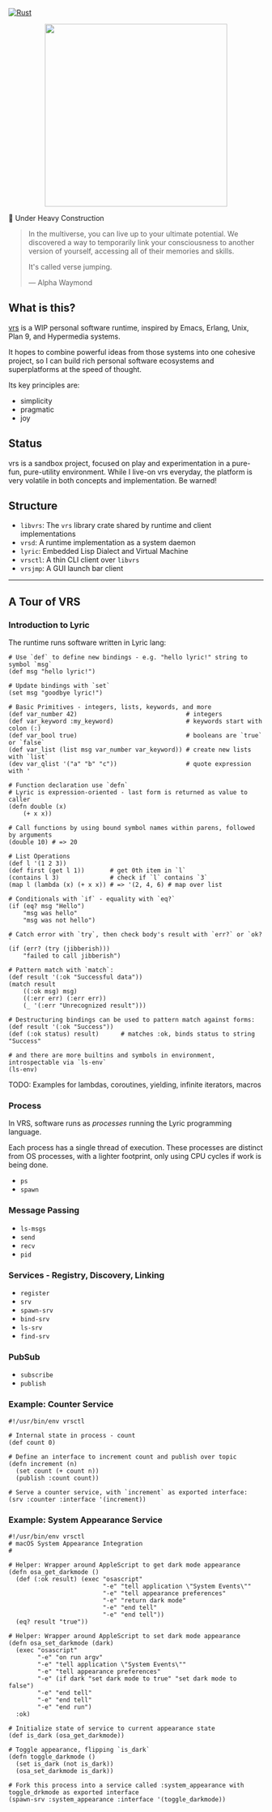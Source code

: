 [![Rust](https://github.com/leoshimo/vrs/actions/workflows/rust.yml/badge.svg?branch=main)](https://github.com/leoshimo/vrs/actions/workflows/rust.yml)

<p align="center">
    <img width="360" src="https://raw.github.com/leoshimo/vrs/main/assets/vrs.png">
</p>

🚧 Under Heavy Construction

> In the multiverse, you can live up to your ultimate potential. We discovered a
> way to temporarily link your consciousness to another version of yourself,
> accessing all of their memories and skills.
>
> It's called verse jumping.
>
> — Alpha Waymond

## What is this?

[vrs](https://github.com/leoshimo/vrs) is a WIP personal software runtime,
inspired by Emacs, Erlang, Unix, Plan 9, and Hypermedia systems.

It hopes to combine powerful ideas from those systems into one cohesive project,
so I can build rich personal software ecosystems and superplatforms at the speed
of thought.

Its key principles are: 

- simplicity
- pragmatic
- joy

## Status

vrs is a sandbox project, focused on play and experimentation in a pure-fun,
pure-utility environment. While I live-on vrs everyday, the platform is very
volatile in both concepts and implementation. Be warned!

## Structure

- `libvrs`: The `vrs` library crate shared by runtime and client implementations
- `vrsd`: A runtime implementation as a system daemon
- `lyric`: Embedded Lisp Dialect and Virtual Machine
- `vrsctl`: A thin CLI client over `libvrs`
- `vrsjmp`: A GUI launch bar client

---

## A Tour of VRS

### Introduction to Lyric

The runtime runs software written in Lyric lang:

```lyric
# Use `def` to define new bindings - e.g. "hello lyric!" string to symbol `msg`
(def msg "hello lyric!")

# Update bindings with `set`
(set msg "goodbye lyric!")

# Basic Primitives - integers, lists, keywords, and more
(def var_number 42)                              # integers
(def var_keyword :my_keyword)                    # keywords start with colon (:)
(def var_bool true)                              # booleans are `true` or `false`
(def var_list (list msg var_number var_keyword)) # create new lists with `list`
(dev var_qlist '("a" "b" "c"))                   # quote expression with '

# Function declaration use `defn`
# Lyric is expression-oriented - last form is returned as value to caller
(defn double (x)
    (+ x x))
    
# Call functions by using bound symbol names within parens, followed by arguments
(double 10) # => 20

# List Operations
(def l '(1 2 3))
(def first (get l 1))       # get 0th item in `l`
(contains l 3)              # check if `l` contains `3`
(map l (lambda (x) (+ x x)) # => '(2, 4, 6) # map over list

# Conditionals with `if` - equality with `eq?`
(if (eq? msg "Hello")
    "msg was hello"
    "msg was not hello")

# Catch error with `try`, then check body's result with `err?` or `ok?`
(if (err? (try (jibberish)))
    "failed to call jibberish")

# Pattern match with `match`:
(def result '(:ok "Successful data"))
(match result
    ((:ok msg) msg)
    ((:err err) (:err err))
    (_ '(:err "Unrecognized result")))

# Destructuring bindings can be used to pattern match against forms:
(def result '(:ok "Success"))
(def (:ok status) result)      # matches :ok, binds status to string "Success"

# and there are more builtins and symbols in environment, introspectable via `ls-env`
(ls-env)
```

TODO: Examples for lambdas, coroutines, yielding, infinite iterators, macros

### Process

In VRS, software runs as *processes* running the Lyric programming language.

Each process has a single thread of execution. These processes are distinct from
OS processes, with a lighter footprint, only using CPU cycles if work is being
done.

- `ps`
- `spawn`

### Message Passing

- `ls-msgs`
- `send`
- `recv`
- `pid`

### Services - Registry, Discovery, Linking

- `register`
- `srv`
- `spawn-srv`
- `bind-srv`
- `ls-srv`
- `find-srv`

### PubSub

- `subscribe`
- `publish`

### Example: Counter Service

```lyric
#!/usr/bin/env vrsctl

# Internal state in process - count
(def count 0)

# Define an interface to increment count and publish over topic
(defn increment (n)
  (set count (+ count n))
  (publish :count count))

# Serve a counter service, with `increment` as exported interface:
(srv :counter :interface '(increment))
```

### Example: System Appearance Service

```lyic
#!/usr/bin/env vrsctl
# macOS System Appearance Integration
#

# Helper: Wrapper around AppleScript to get dark mode appearance
(defn osa_get_darkmode ()
  (def (:ok result) (exec "osascript"
                          "-e" "tell application \"System Events\""
                          "-e" "tell appearance preferences"
                          "-e" "return dark mode"
                          "-e" "end tell"
                          "-e" "end tell"))
  (eq? result "true"))

# Helper: Wrapper around AppleScript to set dark mode appearance
(defn osa_set_darkmode (dark)
  (exec "osascript"
        "-e" "on run argv"
        "-e" "tell application \"System Events\""
        "-e" "tell appearance preferences"
        "-e" (if dark "set dark mode to true" "set dark mode to false")
        "-e" "end tell"
        "-e" "end tell"
        "-e" "end run")
  :ok)

# Initialize state of service to current appearance state
(def is_dark (osa_get_darkmode))

# Toggle appearance, flipping `is_dark`
(defn toggle_darkmode ()
  (set is_dark (not is_dark))
  (osa_set_darkmode is_dark))

# Fork this process into a service called :system_appearance with toggle_drkmode as exported interface
(spawn-srv :system_appearance :interface '(toggle_darkmode))
```
